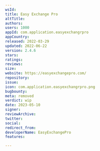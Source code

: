```yaml
---
wsId: 
title: Easy Exchange Pro
altTitle: 
authors: 
users: 1000
appId: com.application.easyexchangrpro
appCountry: 
released: 2022-03-29
updated: 2022-06-22
version: 2.4.6
stars: 
ratings: 
reviews: 
size: 
website: https://easyexchangepro.com/
repository: 
issue: 
icon: com.application.easyexchangrpro.png
bugbounty: 
meta: removed
verdict: wip
date: 2023-05-10
signer: 
reviewArchive: 
twitter: 
social: 
redirect_from: 
developerName: EasyExchangePro
features: 

---
```


